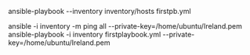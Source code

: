 ansible-playbook --inventory inventory/hosts firstpb.yml



ansible -i inventory -m ping all --private-key=/home/ubuntu/Ireland.pem
ansible-playbook -i inventory firstplaybook.yml --private-key=/home/ubuntu/Ireland.pem